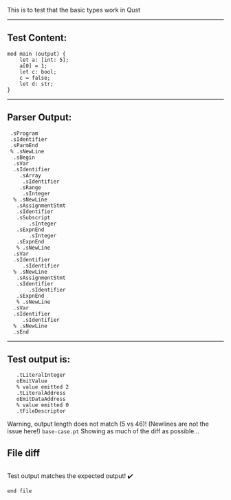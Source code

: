 This is to test that the basic types work in Qust

-------------------------


Test Content: 
-------------------------
```
mod main (output) {  
    let a: [int: 5];
    a[0] = 1;
    let c: bool;
    c = false;
    let d: str;
}
```
------------------------


Parser Output: 
-------------------------
```
 .sProgram
 .sIdentifier
 .sParmEnd
 % .sNewLine
  .sBegin
  .sVar
  .sIdentifier
    .sArray
     .sIdentifier
    .sRange
     .sInteger
  % .sNewLine
   .sAssignmentStmt
   .sIdentifier
   .sSubscript
       .sInteger
   .sExpnEnd
       .sInteger
   .sExpnEnd
   % .sNewLine
  .sVar
  .sIdentifier
     .sIdentifier
  % .sNewLine
   .sAssignmentStmt
   .sIdentifier
       .sIdentifier
   .sExpnEnd
   % .sNewLine
  .sVar
  .sIdentifier
     .sIdentifier
  % .sNewLine
  .sEnd

```
------------------------

Test output is: 
-------------------------
```
   .tLiteralInteger
   oEmitValue
   % value emitted 2
   .tLiteralAddress
   oEmitDataAddress
   % value emitted 0
   .tFileDescriptor

```


Warning, output length does not match (5 vs 46)!  (Newlines are not the issue here!) `base-case.pt`
Showing as much of the diff as possible...

File diff
-------------------------
```diff

```
Test output matches the expected output! :heavy_check_mark:

```
end file
